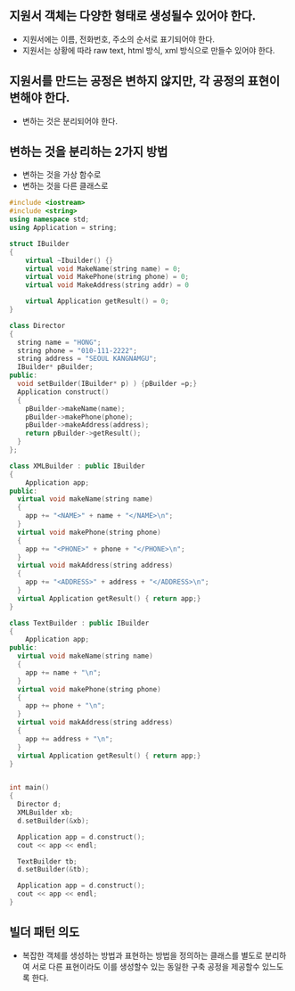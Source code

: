 
## 지원서 객체는 다양한 형태로 생성될수 있어야 한다.
- 지원서에는 이름, 전화번호, 주소의 순서로 표기되어야 한다.
- 지원서는 상황에 따라 raw text, html 방식, xml 방식으로 만들수 있어야 한다.


## 지원서를 만드는 공정은 변하지 않지만, 각 공정의 표현이 변해야 한다.
- 변하는 것은 분리되어야 한다.

## 변하는 것을 분리하는 2가지 방법
- 변하는 것을 가상 함수로
- 변하는 것을 다른 클래스로

```c++
#include <iostream>
#include <string>
using namespace std;
using Application = string;

struct IBuilder
{
    virtual ~Ibuilder() {}
    virtual void MakeName(string name) = 0;
    virtual void MakePhone(string phone) = 0;
    virtual void MakeAddress(string addr) = 0

    virtual Application getResult() = 0;
}

class Director
{
  string name = "HONG";
  string phone = "010-111-2222";
  string address = "SEOUL KANGNAMGU";
  IBuilder* pBuilder;
public:
  void setBuilder(IBuilder* p) ) {pBuilder =p;}
  Application construct()
  {
    pBuilder->makeName(name);
    pBuilder->makePhone(phone);
    pBuilder->makeAddress(address);
    return pBuilder->getResult();
  }
};

class XMLBuilder : public IBuilder
{
    Application app;
public:
  virtual void makeName(string name)
  {
    app += "<NAME>" + name + "</NAME>\n";
  }
  virtual void makePhone(string phone)
  {
    app += "<PHONE>" + phone + "</PHONE>\n";
  }
  virtual void makAddress(string address)
  {
    app += "<ADDRESS>" + address + "</ADDRESS>\n";
  }
  virtual Application getResult() { return app;}
}

class TextBuilder : public IBuilder
{
    Application app;
public:
  virtual void makeName(string name)
  {
    app += name + "\n";
  }
  virtual void makePhone(string phone)
  {
    app += phone + "\n";
  }
  virtual void makAddress(string address)
  {
    app += address + "\n";
  }
  virtual Application getResult() { return app;}
}


int main()
{
  Director d;
  XMLBuilder xb;
  d.setBuilder(&xb);

  Application app = d.construct();
  cout << app << endl;

  TextBuilder tb;
  d.setBuilder(&tb);

  Application app = d.construct();
  cout << app << endl;
}

```


## 빌더 패턴 의도
- 복잡한 객체를 생성하는 방법과 표현하는 방법을 정의하는 클래스를 별도로 분리하여 서로 다른 표현이라도 이를 생성할수 있는 동일한 구축 공정을 제공할수 있느도록 한다.

